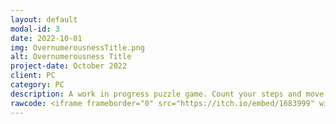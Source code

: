 ```yaml
---
layout: default
modal-id: 3
date: 2022-10-01
img: OvernumerousnessTitle.png
alt: Overnumerousness Title
project-date: October 2022
client: PC
category: PC
description: A work in progress puzzle game. Count your steps and move only within your means. Checkout the demo on Itch.io!
rawcode: <iframe frameborder="0" src="https://itch.io/embed/1683999" width="208" height="167"><a href="https://gigaelk.itch.io/overnumerousness">Overnumerousness by GigaElk</a></iframe>
---
```

